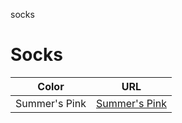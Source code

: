socks
# Socks

| Color | URL |
| -- | -- |
| Summer's Pink | [Summer's Pink](./summers-pink/README.md) |

